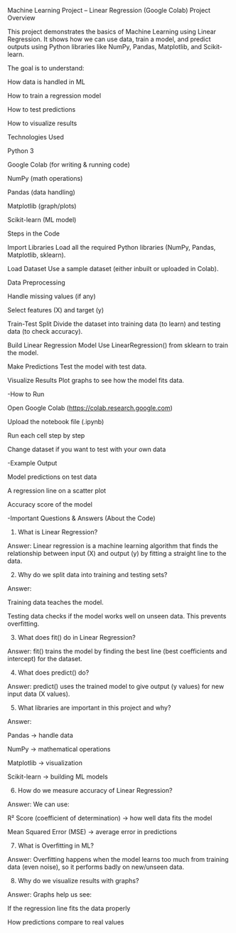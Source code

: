 Machine Learning Project – Linear Regression (Google Colab)
Project Overview

This project demonstrates the basics of Machine Learning using Linear Regression.
It shows how we can use data, train a model, and predict outputs using Python libraries like NumPy, Pandas, Matplotlib, and Scikit-learn.

The goal is to understand:

How data is handled in ML

How to train a regression model

How to test predictions

How to visualize results

Technologies Used

Python 3

Google Colab (for writing & running code)

NumPy (math operations)

Pandas (data handling)

Matplotlib (graph/plots)

Scikit-learn (ML model)

Steps in the Code

Import Libraries
Load all the required Python libraries (NumPy, Pandas, Matplotlib, sklearn).

Load Dataset
Use a sample dataset (either inbuilt or uploaded in Colab).

Data Preprocessing

Handle missing values (if any)

Select features (X) and target (y)

Train-Test Split
Divide the dataset into training data (to learn) and testing data (to check accuracy).

Build Linear Regression Model
Use LinearRegression() from sklearn to train the model.

Make Predictions
Test the model with test data.

Visualize Results
Plot graphs to see how the model fits data.

-How to Run

Open Google Colab (https://colab.research.google.com)

Upload the notebook file (.ipynb)

Run each cell step by step

Change dataset if you want to test with your own data

-Example Output

Model predictions on test data

A regression line on a scatter plot

Accuracy score of the model

-Important Questions & Answers (About the Code)
1. What is Linear Regression?

Answer: Linear regression is a machine learning algorithm that finds the relationship between input (X) and output (y) by fitting a straight line to the data.

2. Why do we split data into training and testing sets?

Answer:

Training data teaches the model.

Testing data checks if the model works well on unseen data.
This prevents overfitting.

3. What does fit() do in Linear Regression?

Answer: fit() trains the model by finding the best line (best coefficients and intercept) for the dataset.

4. What does predict() do?

Answer: predict() uses the trained model to give output (y values) for new input data (X values).

5. What libraries are important in this project and why?

Answer:

Pandas → handle data

NumPy → mathematical operations

Matplotlib → visualization

Scikit-learn → building ML models

6. How do we measure accuracy of Linear Regression?

Answer:
We can use:

R² Score (coefficient of determination) → how well data fits the model

Mean Squared Error (MSE) → average error in predictions

7. What is Overfitting in ML?

Answer: Overfitting happens when the model learns too much from training data (even noise), so it performs badly on new/unseen data.

8. Why do we visualize results with graphs?

Answer: Graphs help us see:

If the regression line fits the data properly

How predictions compare to real values

